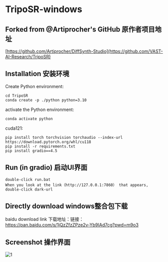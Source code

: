 # TripoSR-windows

## Forked from @Artiprocher's GitHub 原作者项目地址

[https://github.com/Artiprocher/DiffSynth-Studio](https://github.com/VAST-AI-Research/TripoSR)

## Installation 安装环境

Create Python environment:

```
cd TripoSR
conda create -p ./python python=3.10
```

activate the Python environment:

```
conda activate python
```

cuda121:

```
pip install torch torchvision torchaudio --index-url https://download.pytorch.org/whl/cu118
pip install -r requirements.txt
pip install gradio==4.5

```


## Run (in gradio) 启动UI界面

```
double-click run.bat
When you look at the link（http://127.0.0.1:7860） that appears, double-click dark-url
```

## Directly download windows整合包下载

baidu download link 下载地址：链接：https://pan.baidu.com/s/1jQzZfzZPze2v-Yb9IAd7cg?pwd=m9o3 



## Screenshot 操作界面

![1](https://github.com/ainewsto/TripoSR-windows/assets/113163264/98156b60-2e72-4d67-9cb6-ba3c2bff4a8d)



